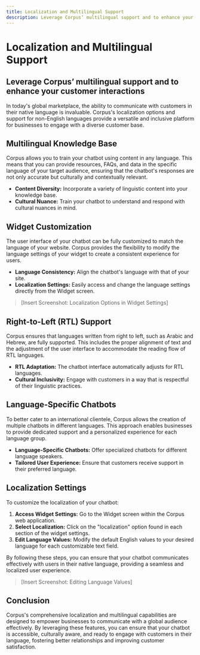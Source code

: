 ```yaml
---
title: Localization and Multilingual Support
description: Leverage Corpus’ multilingual support and to enhance your customer interactions
---
```


# Localization and Multilingual Support
## Leverage Corpus’ multilingual support and to enhance your customer interactions

In today's global marketplace, the ability to communicate with customers in their native language is invaluable. Corpus's localization options and support for non-English languages provide a versatile and inclusive platform for businesses to engage with a diverse customer base. 

## Multilingual Knowledge Base

Corpus allows you to train your chatbot using content in any language. This means that you can provide resources, FAQs, and data in the specific language of your target audience, ensuring that the chatbot's responses are not only accurate but culturally and contextually relevant.

- **Content Diversity:** Incorporate a variety of linguistic content into your knowledge base.
- **Cultural Nuance:** Train your chatbot to understand and respond with cultural nuances in mind.

## Widget Customization

The user interface of your chatbot can be fully customized to match the language of your website. Corpus provides the flexibility to modify the language settings of your widget to create a consistent experience for users.

- **Language Consistency:** Align the chatbot's language with that of your site.
- **Localization Settings:** Easily access and change the language settings directly from the Widget screen.

> [Insert Screenshot: Localization Options in Widget Settings]

## Right-to-Left (RTL) Support

Corpus ensures that languages written from right to left, such as Arabic and Hebrew, are fully supported. This includes the proper alignment of text and the adjustment of the user interface to accommodate the reading flow of RTL languages.

- **RTL Adaptation:** The chatbot interface automatically adjusts for RTL languages.
- **Cultural Inclusivity:** Engage with customers in a way that is respectful of their linguistic practices.

## Language-Specific Chatbots

To better cater to an international clientele, Corpus allows the creation of multiple chatbots in different languages. This approach enables businesses to provide dedicated support and a personalized experience for each language group.

- **Language-Specific Chatbots:** Offer specialized chatbots for different language speakers.
- **Tailored User Experience:** Ensure that customers receive support in their preferred language.

## Localization Settings

To customize the localization of your chatbot:

1. **Access Widget Settings:** Go to the Widget screen within the Corpus web application.
2. **Select Localization:** Click on the "localization" option found in each section of the widget settings.
3. **Edit Language Values:** Modify the default English values to your desired language for each customizable text field.

By following these steps, you can ensure that your chatbot communicates effectively with users in their native language, providing a seamless and localized user experience.

> [Insert Screenshot: Editing Language Values]

## Conclusion

Corpus's comprehensive localization and multilingual capabilities are designed to empower businesses to communicate with a global audience effectively. By leveraging these features, you can ensure that your chatbot is accessible, culturally aware, and ready to engage with customers in their language, fostering better relationships and improving customer satisfaction.
